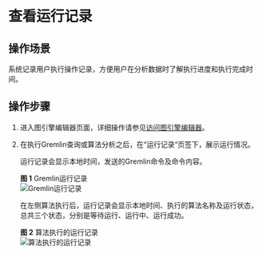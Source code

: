 # 查看运行记录<a name="ges_01_0028"></a>

## 操作场景<a name="section139671627795"></a>

系统记录用户执行操作记录，方便用户在分析数据时了解执行进度和执行完成时间。

## 操作步骤<a name="section69331232199"></a>

1.  进入图引擎编辑器页面，详细操作请参见[访问图引擎编辑器](访问图引擎编辑器.md)。
2.  在执行Gremlin查询或算法分析之后，在“运行记录“页签下，展示运行情况。

    运行记录会显示本地时间，发送的Gremlin命令及命令内容。

    **图 1**  Gremlin运行记录<a name="fig271810228135"></a>  
    ![](figures/Gremlin运行记录.png "Gremlin运行记录")

    在左侧算法执行后，运行记录会显示本地时间、执行的算法名称及运行状态，总共三个状态，分别是等待运行、运行中、运行成功。

    **图 2**  算法执行的运行记录<a name="fig5881157201310"></a>  
    ![](figures/算法执行的运行记录.png "算法执行的运行记录")


